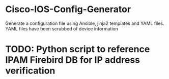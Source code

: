 # Cisco-IOS-Config-Generator


Generate a configuration file using Ansible, jinja2 templates and YAML files. 
YAML files have been scrubbed of device information 

# TODO: Python script to reference IPAM Firebird DB for IP address verification

